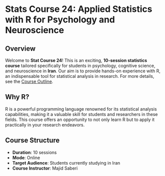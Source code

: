 # Stats Course 24: Applied Statistics with R for Psychology and Neuroscience

## Overview
Welcome to **Stat Course 24**! This is an exciting, **10-session statistics course** tailored specifically for students in psychology, cognitive science, and neuroscience in **Iran**. Our aim is to provide hands-on experience with R, an indispensable tool for statistical analysis in research. For more details, see the [Course Outline](https://github.com/majidsaberi/StatCourse24/blob/main/CourseOutline.md).


## Why R?
R is a powerful programming language renowned for its statistical analysis capabilities, making it a valuable skill for students and researchers in these fields. This course offers an opportunity to not only learn R but to apply it practically in your research endeavors.

## Course Structure
- **Duration**: 10 sessions
- **Mode**: Online
- **Target Audience**: Students currently studying in Iran
- **Course Instructor**: Majid Saberi

